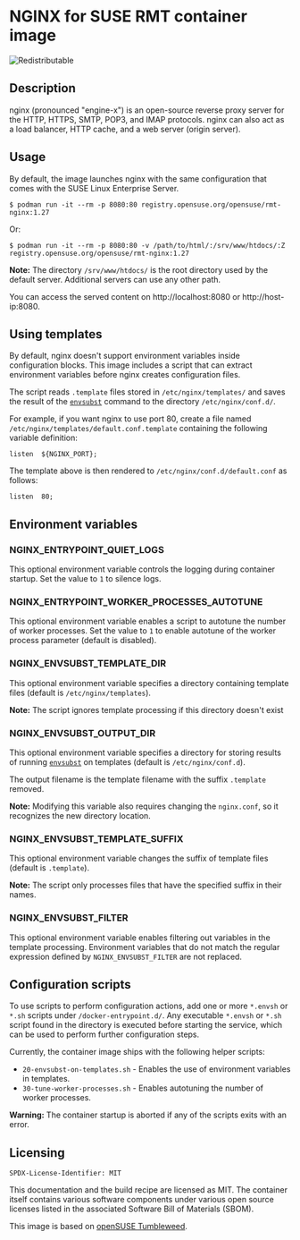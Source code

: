 # NGINX for SUSE RMT container image

![Redistributable](https://img.shields.io/badge/Redistributable-Yes-green)

## Description

nginx (pronounced "engine-x") is an open-source reverse proxy server for the HTTP, HTTPS, SMTP, POP3, and IMAP protocols. nginx can also act as a load balancer, HTTP cache, and a web server (origin server).

## Usage

By default, the image launches nginx with the same configuration that comes with the SUSE Linux Enterprise Server.

```ShellSession
$ podman run -it --rm -p 8080:80 registry.opensuse.org/opensuse/rmt-nginx:1.27
```

Or:

```ShellSession
$ podman run -it --rm -p 8080:80 -v /path/to/html/:/srv/www/htdocs/:Z registry.opensuse.org/opensuse/rmt-nginx:1.27
```

**Note:** The directory `/srv/www/htdocs/` is the root directory used by the default server. Additional servers can use any other path.

You can access the served content on http://localhost:8080 or http://host-ip:8080.

## Using templates

By default, nginx doesn't support environment variables inside configuration blocks. This image includes a script that can extract environment variables before nginx creates configuration files.

The script reads `.template` files stored in `/etc/nginx/templates/` and saves the result of the [`envsubst`](https://www.gnu.org/software/gettext/manual/html_node/envsubst-Invocation.html) command to the directory `/etc/nginx/conf.d/`.

For example, if you want nginx to use port 80, create a file named `/etc/nginx/templates/default.conf.template` containing the following variable definition:

```nginx
listen  ${NGINX_PORT};
```

The template above is then rendered to `/etc/nginx/conf.d/default.conf` as follows:

```nginx
listen  80;
```

## Environment variables

### NGINX_ENTRYPOINT_QUIET_LOGS

This optional environment variable controls the logging during container startup. Set the value to `1` to silence logs.

### NGINX_ENTRYPOINT_WORKER_PROCESSES_AUTOTUNE

This optional environment variable enables a script to autotune the number of worker processes. Set the value to `1` to enable autotune of the worker process parameter (default is disabled).

### NGINX_ENVSUBST_TEMPLATE_DIR

This optional environment variable specifies a directory containing template files (default is `/etc/nginx/templates`).

**Note:** The script ignores template processing if this directory doesn't exist

### NGINX_ENVSUBST_OUTPUT_DIR

This optional environment variable specifies a directory for storing results of running [`envsubst`](https://www.gnu.org/software/gettext/manual/html_node/envsubst-Invocation.html) on templates (default is `/etc/nginx/conf.d`).

The output filename is the template filename with the suffix `.template` removed.

**Note:** Modifying this variable also requires changing the `nginx.conf`, so it recognizes the new directory location.

### NGINX_ENVSUBST_TEMPLATE_SUFFIX

This optional environment variable changes the suffix of template files (default is `.template`).

**Note:** The script only processes files that have the specified suffix in their names.

### NGINX_ENVSUBST_FILTER

This optional environment variable enables filtering out variables in the template processing. Environment variables that do not match the regular expression defined by `NGINX_ENVSUBST_FILTER` are not replaced.

## Configuration scripts

To use scripts to perform configuration actions, add one or more `*.envsh` or `*.sh` scripts under `/docker-entrypoint.d/`. Any executable `*.envsh` or `*.sh` script found in the directory is executed before starting the service, which can be used to perform further configuration steps.

Currently, the container image ships with the following helper scripts:

- `20-envsubst-on-templates.sh` - Enables the use of environment variables in templates.
- `30-tune-worker-processes.sh` - Enables autotuning the number of worker processes.

**Warning:** The container startup is aborted if any of the scripts exits with an error.

## Licensing

`SPDX-License-Identifier: MIT`

This documentation and the build recipe are licensed as MIT.
The container itself contains various software components under various open source licenses listed in the associated
Software Bill of Materials (SBOM).

This image is based on [openSUSE Tumbleweed](https://get.opensuse.org/tumbleweed/).
